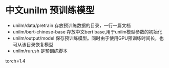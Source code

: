 # 中文unilm 预训练模型
- unilm/data/pretrain 存放预训练数据的目录，一行一篇文档
- unilm/bert-chinese-base 存放中文bert base,用于unilm模型参数的初始化
- unilm/output/model 保存预训练模型。同时由于使用GPU预训练时间长，也可从该目录恢复模型
- unilm/run.sh 是预训练脚本

torch=1.4
